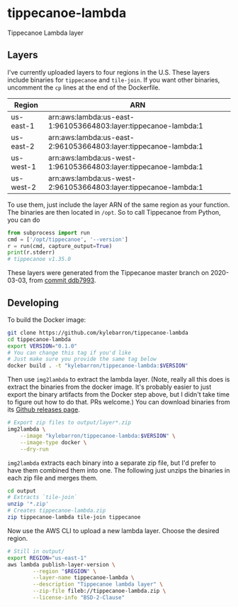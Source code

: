 # tippecanoe-lambda

Tippecanoe Lambda layer

## Layers

I've currently uploaded layers to four regions in the U.S. These layers include
binaries for `tippecanoe` and `tile-join`. If you want other binaries, uncomment
the `cp` lines at the end of the Dockerfile.

| Region       | ARN                                                             |
|--------------|-----------------------------------------------------------------|
| us-east-1    | arn:aws:lambda:us-east-1:961053664803:layer:tippecanoe-lambda:1 |
| us-east-2    | arn:aws:lambda:us-east-2:961053664803:layer:tippecanoe-lambda:1 |
| us-west-1    | arn:aws:lambda:us-west-1:961053664803:layer:tippecanoe-lambda:1 |
| us-west-2    | arn:aws:lambda:us-west-2:961053664803:layer:tippecanoe-lambda:1 |

To use them, just include the layer ARN of the same region as your function. The
binaries are then located in `/opt`. So to call Tippecanoe from Python, you can
do

```py
from subprocess import run
cmd = ['/opt/tippecanoe', '--version']
r = run(cmd, capture_output=True)
print(r.stderr)
# tippecanoe v1.35.0
```

These layers were generated from the Tippecanoe master branch on 2020-03-03,
from [commit ddb7993][ddb7993].

[ddb7993]: https://github.com/mapbox/tippecanoe/commit/ddb79937d932f753edd5fba994b23281ff45f19c


## Developing

To build the Docker image:
```bash
git clone https://github.com/kylebarron/tippecanoe-lambda
cd tippecanoe-lambda
export VERSION="0.1.0"
# You can change this tag if you'd like
# Just make sure you provide the same tag below
docker build . -t "kylebarron/tippecanoe-lambda:$VERSION"
```

Then use `img2lambda` to extract the lambda layer. (Note, really all this does
is extract the binaries from the docker image. It's probably easier to just
export the binary artifacts from the Docker step above, but I didn't take time
to figure out how to do that. PRs welcome.) You can download binaries from its
[Github releases
page](https://github.com/awslabs/aws-lambda-container-image-converter/releases).


```bash
# Export zip files to output/layer*.zip
img2lambda \
    --image "kylebarron/tippecanoe-lambda:$VERSION" \
    --image-type docker \
    --dry-run
```

`img2lambda` extracts each binary into a separate zip file, but I'd prefer to
have them combined them into one. The following just unzips the binaries in each
zip file and merges them.

```bash
cd output
# Extracts `tile-join`
unzip '*.zip'
# Creates tippecanoe-lambda.zip
zip tippecanoe-lambda tile-join tippecanoe
```

Now use the AWS CLI to upload a new lambda layer. Choose the desired region.
```bash
# Still in output/
export REGION="us-east-1"
aws lambda publish-layer-version \
        --region "$REGION" \
        --layer-name tippecanoe-lambda \
        --description "Tippecanoe lambda layer" \
        --zip-file fileb://tippecanoe-lambda.zip \
        --license-info "BSD-2-Clause"
```
